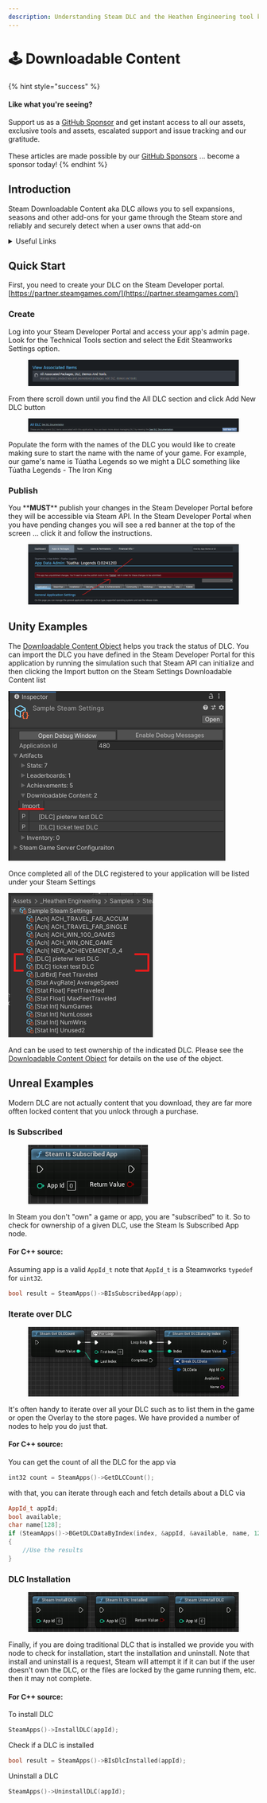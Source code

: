 ```yaml
---
description: Understanding Steam DLC and the Heathen Engineering tool kit
---
```


# 🕹️ Downloadable Content

{% hint style="success" %}
#### Like what you're seeing?

Support us as a [GitHub Sponsor](../become-a-sponsor/) and get instant access to all our assets, exclusive tools and assets, escalated support and issue tracking and our gratitude.\
\
These articles are made possible by our [GitHub Sponsors](../become-a-sponsor/) ... become a sponsor today!
{% endhint %}

## Introduction

Steam Downloadable Content aka DLC allows you to sell expansions, seasons and other add-ons for your game through the Steam store and reliably and securely detect when a user owns that add-on

<details>

<summary>Useful Links</summary>

* Valve's Documentation\
  [https://partner.steamgames.com/doc/store/application/dlc](https://partner.steamgames.com/doc/store/application/dlc)

</details>

## Quick Start

First, you need to create your DLC on the Steam Developer portal. [https://partner.steamgames.com/](https://partner.steamgames.com/)

### Create

Log into your Steam Developer Portal and access your app's admin page. Look for the Technical Tools section and select the Edit Steamworks Settings option.

<figure><img src="../.gitbook/assets/image (1) (1) (1) (2).png" alt=""><figcaption></figcaption></figure>

From there scroll down until you find the All DLC section and click Add New DLC button

<figure><img src="../.gitbook/assets/image (5) (1) (4).png" alt=""><figcaption></figcaption></figure>

Populate the form with the names of the DLC you would like to create making sure to start the name with the name of your game. For example, our game's name is Túatha Legends so we might a DLC something like Túatha Legends - The Iron King

### Publish

You \*\***MUST**\*\* publish your changes in the Steam Developer Portal before they will be accessible via Steam API. In the Steam Developer Portal when you have pending changes you will see a red banner at the top of the screen ... click it and follow the instructions.

<figure><img src="../.gitbook/assets/image (76).png" alt=""><figcaption></figcaption></figure>

## Unity Examples

The [Downloadable Content Object](../toolkit-for-steamworks/unity/classes-and-structs/downloadable-content-object.md) helps you track the status of DLC. You can import the DLC you have defined in the Steam Developer Portal for this application by running the simulation such that Steam API can initialize and then clicking the Import button on the Steam Settings Downloadable Content list

![](<../.gitbook/assets/image (157) (1) (1) (1).png>)

Once completed all of the DLC registered to your application will be listed under your Steam Settings

![](<../.gitbook/assets/image (178) (1) (1) (1) (1).png>)

And can be used to test ownership of the indicated DLC. Please see the [Downloadable Content Object](../toolkit-for-steamworks/unity/classes-and-structs/downloadable-content-object.md) for details on the use of the object.

## Unreal Examples

Modern DLC are not actually content that you download, they are far more offten locked content that you unlock through a purchase.

### Is Subscribed

<figure><img src="../.gitbook/assets/image (1) (1) (1) (1) (1) (1) (1) (1) (1) (1) (1) (1) (1) (1).png" alt=""><figcaption></figcaption></figure>

In Steam you don't "own" a game or app, you are "subscribed" to it. So to check for ownership of a given DLC, use the Steam Is Subscribed App node.

#### For C++ source:

Assuming app is a valid `AppId_t` note that `AppId_t` is a Steamworks `typedef` for `uint32`.

```cpp
bool result = SteamApps()->BIsSubscribedApp(app);
```

### Iterate over DLC

<figure><img src="../.gitbook/assets/image (1) (1) (1) (1) (1) (1) (1) (1) (1) (1) (1) (1) (1) (1) (1).png" alt=""><figcaption></figcaption></figure>

It's often handy to iterate over all your DLC such as to list them in the game or open the Overlay to the store pages. We have provided a number of nodes to help you do just that.

#### For C++ source:

You can get the count of all the DLC for the app via&#x20;

```cpp
int32 count = SteamApps()->GetDLCCount();
```

with that, you can iterate through each and fetch details about a DLC via

```cpp
AppId_t appId;
bool available;
char name[128];
if (SteamApps()->BGetDLCDataByIndex(index, &appId, &available, name, 128))
{
    //Use the results
}
```

### DLC Installation

<figure><img src="../.gitbook/assets/image (2) (1) (1) (1) (1) (1) (1) (1) (1) (1) (1).png" alt=""><figcaption></figcaption></figure>

Finally, if you are doing traditional DLC that is installed we provide you with node to check for installation, start the installation and uninstall. Note that install and uninstall is a request, Steam will attempt it if it can but if the user doesn't own the DLC, or the files are locked by the game running them, etc. then it may not complete.

#### For C++ source:

To install DLC

```cpp
SteamApps()->InstallDLC(appId);
```

Check if a DLC is installed

```cpp
bool result = SteamApps()->BIsDlcInstalled(appId);
```

Uninstall a DLC

```cpp
SteamApps()->UninstallDLC(appId);
```
